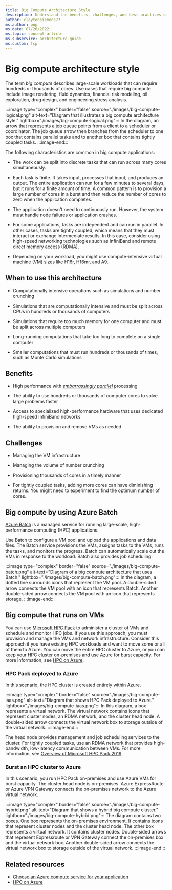 ```yaml
---
title: Big Compute Architecture Style
description: Understand the benefits, challenges, and best practices of the Big Compute architecture style on Azure.
author: claytonsiemens77
ms.author: pnp
ms.date: 07/26/2022
ms.topic: concept-article
ms.subservice: architecture-guide
ms.custom: fcp
---
```


# Big compute architecture style

The term *big compute* describes large-scale workloads that can require hundreds or thousands of cores. Use cases that require big compute include image rendering, fluid dynamics, financial risk modeling, oil exploration, drug design, and engineering stress analysis.

:::image type="complex" border="false" source="./images/big-compute-logical.png" alt-text="Diagram that illustrates a big compute architecture style." lightbox="./images/big-compute-logical.png":::
   In the diagram, an arrow that represents a job queue points from a client to a scheduler or coordinator. The job queue arrow then branches from the scheduler to one box that contains parallel tasks and to another box that contains tightly coupled tasks.
:::image-end:::

The following characteristics are common in big compute applications:

- The work can be split into discrete tasks that can run across many cores simultaneously.

- Each task is finite. It takes input, processes that input, and produces an output. The entire application can run for a few minutes to several days, but it runs for a finite amount of time. A common pattern is to provision a large number of cores in a burst and then reduce the number of cores to zero when the application completes.

- The application doesn't need to continuously run. However, the system must handle node failures or application crashes.

- For some applications, tasks are independent and can run in parallel. In other cases, tasks are tightly coupled, which means that they must interact or exchange intermediate results. In this case, consider using high-speed networking technologies such as InfiniBand and remote direct memory access (RDMA).

- Depending on your workload, you might use compute-intensive virtual machine (VM) sizes like H16r, H16mr, and A9.

## When to use this architecture

- Computationally intensive operations such as simulations and number crunching

- Simulations that are computationally intensive and must be split across CPUs in hundreds or thousands of computers

- Simulations that require too much memory for one computer and must be split across multiple computers

- Long-running computations that take too long to complete on a single computer

- Smaller computations that must run hundreds or thousands of times, such as Monte Carlo simulations

## Benefits

- High performance with [*embarrassingly parallel*][embarrassingly-parallel] processing

- The ability to use hundreds or thousands of computer cores to solve large problems faster

- Access to specialized high-performance hardware that uses dedicated high-speed InfiniBand networks

- The ability to provision and remove VMs as needed

## Challenges

- Managing the VM infrastructure

- Managing the volume of number crunching

- Provisioning thousands of cores in a timely manner

- For tightly coupled tasks, adding more cores can have diminishing returns. You might need to experiment to find the optimum number of cores.

## Big compute by using Azure Batch

[Azure Batch][batch] is a managed service for running large-scale, high-performance computing (HPC) applications.

Use Batch to configure a VM pool and upload the applications and data files. The Batch service provisions the VMs, assigns tasks to the VMs, runs the tasks, and monitors the progress. Batch can automatically scale out the VMs in response to the workload. Batch also provides job scheduling.

:::image type="complex" border="false" source="./images/big-compute-batch.png" alt-text="Diagram of a big compute architecture that uses Batch." lightbox="./images/big-compute-batch.png":::
   In the diagram, a dotted line surrounds icons that represent the VM pool. A double-sided arrow connects the VM pool with an icon that represents Batch. Another double-sided arrow connects the VM pool with an icon that represents storage.
:::image-end:::

## Big compute that runs on VMs

You can use [Microsoft HPC Pack][hpc-pack] to administer a cluster of VMs and schedule and monitor HPC jobs. If you use this approach, you must provision and manage the VMs and network infrastructure. Consider this approach if you have existing HPC workloads and want to move some or all of them to Azure. You can move the entire HPC cluster to Azure, or you can keep your HPC cluster on-premises and use Azure for burst capacity. For more information, see [HPC on Azure][batch-hpc-solutions].

### HPC Pack deployed to Azure

In this scenario, the HPC cluster is created entirely within Azure.

:::image type="complex" border="false" source="./images/big-compute-iaas.png" alt-text="Diagram that shows HPC Pack deployed to Azure." lightbox="./images/big-compute-iaas.png":::
   In this diagram, a box represents a virtual network. The virtual network contains icons that represent cluster nodes, an RDMA network, and the cluster head node. A double-sided arrow connects the virtual network box to storage outside of the virtual network.
:::image-end:::

The head node provides management and job scheduling services to the cluster. For tightly coupled tasks, use an RDMA network that provides high-bandwidth, low-latency communication between VMs. For more information, see [Overview of Microsoft HPC Pack 2019][deploy-hpc-azure].

### Burst an HPC cluster to Azure

In this scenario, you run HPC Pack on-premises and use Azure VMs for burst capacity. The cluster head node is on-premises. Azure ExpressRoute or Azure VPN Gateway connects the on-premises network to the Azure virtual network.

:::image type="complex" border="false" source="./images/big-compute-hybrid.png" alt-text="Diagram that shows a hybrid big compute cluster." lightbox="./images/big-compute-hybrid.png":::
   The diagram contains two boxes. One box represents the on-premises environment. It contains icons that represent cluster nodes and the cluster head node. The other box represents a virtual network. It contains cluster nodes. Double-sided arrows that represent Expressroute or VPN Gateway connect the on-premises box and the virtual network box. Another double-sided arrow connects the virtual network box to storage outside of the virtual network.
:::image-end:::

## Related resources

- [Choose an Azure compute service for your application](../technology-choices/compute-decision-tree.md)
- [HPC on Azure](../../topics/high-performance-computing.md)

<!-- links -->

[batch]: /azure/batch
[batch-hpc-solutions]: ../../topics/high-performance-computing.md
[deploy-hpc-azure]: /powershell/high-performance-computing/overview
[embarrassingly-parallel]: https://en.wikipedia.org/wiki/Embarrassingly_parallel
[hpc-pack]: /powershell/high-performance-computing/overview
